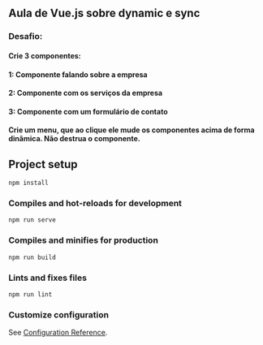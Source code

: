 ## Aula de Vue.js sobre dynamic e sync

### Desafio:

#### Crie 3 componentes:

#### 1: Componente falando sobre a empresa
#### 2: Componente com os serviços da empresa
#### 3: Componente com um formulário de contato

#### Crie um menu, que ao clique ele mude os componentes acima de forma dinâmica. Não destrua o componente.


## Project setup
```
npm install
```

### Compiles and hot-reloads for development
```
npm run serve
```

### Compiles and minifies for production
```
npm run build
```

### Lints and fixes files
```
npm run lint
```

### Customize configuration
See [Configuration Reference](https://cli.vuejs.org/config/).
